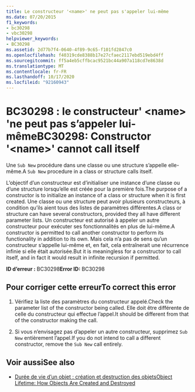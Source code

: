 ```yaml
---
title: Le constructeur '<name>' ne peut pas s'appeler lui-même
ms.date: 07/20/2015
f1_keywords:
- bc30298
- vbc30298
helpviewer_keywords:
- BC30298
ms.assetid: 2d77b7f4-0640-4f89-9c65-f101fd2847c0
ms.openlocfilehash: f40319cde8388b17e27cfaec2117ebd519ebd4ff
ms.sourcegitcommit: ff5a4eb5cffbcac9521bc44a907a118cd7e8638d
ms.translationtype: MT
ms.contentlocale: fr-FR
ms.lasthandoff: 10/17/2020
ms.locfileid: "92160943"
---
```

# <a name="bc30298-constructor-name-cannot-call-itself"></a><span data-ttu-id="037fd-102">BC30298 : le constructeur' \<name> 'ne peut pas s’appeler lui-même</span><span class="sxs-lookup"><span data-stu-id="037fd-102">BC30298: Constructor '\<name>' cannot call itself</span></span>

<span data-ttu-id="037fd-103">Une `Sub New` procédure dans une classe ou une structure s’appelle elle-même.</span><span class="sxs-lookup"><span data-stu-id="037fd-103">A `Sub New` procedure in a class or structure calls itself.</span></span>

 <span data-ttu-id="037fd-104">L’objectif d’un constructeur est d’initialiser une instance d’une classe ou d’une structure lorsqu’elle est créée pour la première fois.</span><span class="sxs-lookup"><span data-stu-id="037fd-104">The purpose of a constructor is to initialize an instance of a class or structure when it is first created.</span></span> <span data-ttu-id="037fd-105">Une classe ou une structure peut avoir plusieurs constructeurs, à condition qu’ils aient tous des listes de paramètres différentes.</span><span class="sxs-lookup"><span data-stu-id="037fd-105">A class or structure can have several constructors, provided they all have different parameter lists.</span></span> <span data-ttu-id="037fd-106">Un constructeur est autorisé à appeler un autre constructeur pour exécuter ses fonctionnalités en plus de lui-même.</span><span class="sxs-lookup"><span data-stu-id="037fd-106">A constructor is permitted to call another constructor to perform its functionality in addition to its own.</span></span> <span data-ttu-id="037fd-107">Mais cela n’a pas de sens qu’un constructeur s’appelle lui-même et, en fait, cela entraînerait une récurrence infinie si elle était autorisée.</span><span class="sxs-lookup"><span data-stu-id="037fd-107">But it is meaningless for a constructor to call itself, and in fact it would result in infinite recursion if permitted.</span></span>

 <span data-ttu-id="037fd-108">**ID d’erreur :** BC30298</span><span class="sxs-lookup"><span data-stu-id="037fd-108">**Error ID:** BC30298</span></span>

## <a name="to-correct-this-error"></a><span data-ttu-id="037fd-109">Pour corriger cette erreur</span><span class="sxs-lookup"><span data-stu-id="037fd-109">To correct this error</span></span>

1. <span data-ttu-id="037fd-110">Vérifiez la liste des paramètres du constructeur appelé.</span><span class="sxs-lookup"><span data-stu-id="037fd-110">Check the parameter list of the constructor being called.</span></span> <span data-ttu-id="037fd-111">Elle doit être différente de celle du constructeur qui effectue l’appel.</span><span class="sxs-lookup"><span data-stu-id="037fd-111">It should be different from that of the constructor making the call.</span></span>

2. <span data-ttu-id="037fd-112">Si vous n’envisagez pas d’appeler un autre constructeur, supprimez `Sub New` entièrement l’appel.</span><span class="sxs-lookup"><span data-stu-id="037fd-112">If you do not intend to call a different constructor, remove the `Sub New` call entirely.</span></span>

## <a name="see-also"></a><span data-ttu-id="037fd-113">Voir aussi</span><span class="sxs-lookup"><span data-stu-id="037fd-113">See also</span></span>

- [<span data-ttu-id="037fd-114">Durée de vie d’un objet : création et destruction des objets</span><span class="sxs-lookup"><span data-stu-id="037fd-114">Object Lifetime: How Objects Are Created and Destroyed</span></span>](../../programming-guide/language-features/objects-and-classes/object-lifetime-how-objects-are-created-and-destroyed.md)
